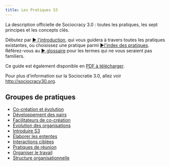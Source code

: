 ```yaml
---
title: Les Pratiques S3
---
```

La description officielle de Sociocracy 3.0 : toutes les pratiques, les sept principes et les concepts clés.

Débutez par [&#9654; l'introduction](introduction.html), qui vous guidera à travers toutes les pratiques existantes, ou choisissez une pratique parmi [&#9654;l'index des pratiques](pattern-index.html). Référez-vous au [&#9654; glossaire](glossary.html) pour les termes qui ne vous seraient pas familiers.

Ce guide est également disponible en [PDF à télécharger](http://sociocracy30.org/_res/s3-practical-guide.pdf).

Pour plus d'information sur la Sociocratie 3.0, allez voir <http://sociocracy30.org>.

## Groupes de pratiques

- [Co-création et évolution](co-creation-and-evolution.html)
- [Développement des pairs](peer-development.html)
- [Facilitateurs de co-création](enablers-of-co-creation.html)
- [Évolution des organisations](building-organizations.html)
- [Introduire S3](bringing-in-s3.html)
- [Élaborer les ententes](defining-agreements.html)
- [Interactions ciblées](focused-interactions.html)
- [Pratiques de réunion](meeting-practices.html)
- [Organiser le travail](organizing-work.html)
- [Structure organisationnelle](organizational-structure.html)
